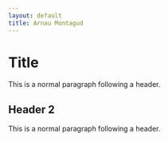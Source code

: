 ```yaml
---
layout: default
title: Arnau Montagud
---
```


# [](#header-1)Title

This is a normal paragraph following a header. 

## [](#header-2)Header 2

This is a normal paragraph following a header. 
